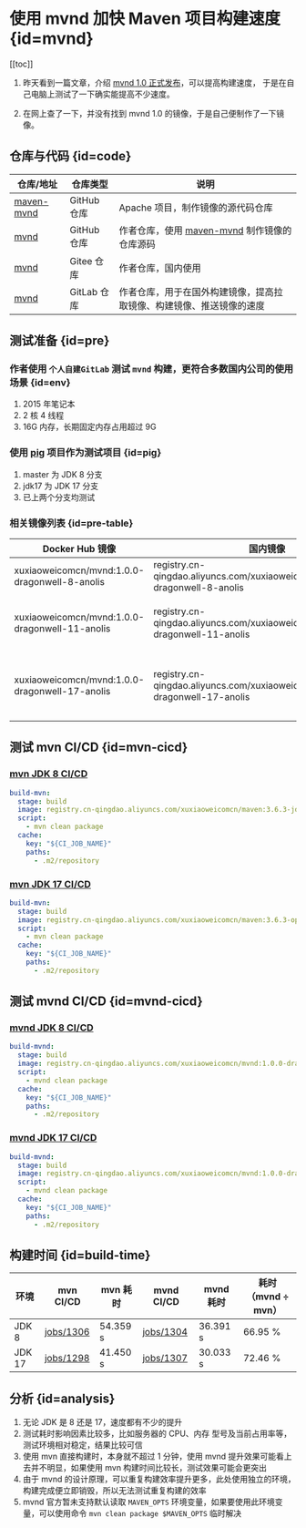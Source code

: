 # 使用 mvnd 加快 Maven 项目构建速度 {id=mvnd}

[[toc]]

1. 昨天看到一篇文章，介绍 [mvnd 1.0 正式发布](https://mp.weixin.qq.com/s/rL7zTUdjP8sApeppFsyAJQ)，可以提高构建速度，
   于是在自己电脑上测试了一下确实能提高不少速度。

2. 在网上查了一下，并没有找到 mvnd 1.0 的镜像，于是自己便制作了一下镜像。

## 仓库与代码 {id=code}

| 仓库/地址                                               | 仓库类型      | 说明                                                                    |
|-----------------------------------------------------|-----------|-----------------------------------------------------------------------|
| [maven-mvnd](https://github.com/apache/maven-mvnd/) | GitHub 仓库 | Apache 项目，制作镜像的源代码仓库                                                  |
| [mvnd](https://github.com/xuxiaowei-com-cn/mvnd)    | GitHub 仓库 | 作者仓库，使用 [maven-mvnd](https://github.com/apache/maven-mvnd/) 制作镜像的仓库源码 |
| [mvnd](https://gitee.com/xuxiaowei-com-cn/mvnd)     | Gitee 仓库  | 作者仓库，国内使用                                                             |
| [mvnd](https://gitlab.com/xuxiaowei-com-cn/mvnd)    | GitLab 仓库 | 作者仓库，用于在国外构建镜像，提高拉取镜像、构建镜像、推送镜像的速度                                    |

## 测试准备 {id=pre}

### 作者使用 `个人自建GitLab` 测试 `mvnd` 构建，更符合多数国内公司的使用场景 {id=env}

1. 2015 年笔记本
2. 2 核 4 线程
3. 16G 内存，长期固定内存占用超过 9G

### 使用 [pig](https://gitee.com/log4j/pig) 项目作为测试项目 {id=pig}

1. master 为 JDK 8 分支
2. jdk17 为 JDK 17 分支
3. 已上两个分支均测试

### 相关镜像列表 {id=pre-table}

| Docker Hub 镜像                                  | 国内镜像                                                                            | 说明                            |
|------------------------------------------------|---------------------------------------------------------------------------------|-------------------------------|
| xuxiaoweicomcn/mvnd:1.0.0-dragonwell-8-anolis  | registry.cn-qingdao.aliyuncs.com/xuxiaoweicomcn/mvnd:1.0.0-dragonwell-8-anolis  | 1.0.0 代表 mvnd 版本              |
| xuxiaoweicomcn/mvnd:1.0.0-dragonwell-11-anolis | registry.cn-qingdao.aliyuncs.com/xuxiaoweicomcn/mvnd:1.0.0-dragonwell-11-anolis | dragonwell-8 代表使用的是阿里巴巴 JDK 8 |
| xuxiaoweicomcn/mvnd:1.0.0-dragonwell-17-anolis | registry.cn-qingdao.aliyuncs.com/xuxiaoweicomcn/mvnd:1.0.0-dragonwell-17-anolis | anolis 代表是阿里云的龙蜥系统，兼容 CentOS  |

## 测试 mvn CI/CD {id=mvn-cicd}

### [mvn JDK 8 CI/CD](https://gitlab.xuxiaowei.com.cn/mirrors/gitee.com/log4j/pig/-/blob/xuxiaowei/master/.gitlab/ci/build-mvn.yml)

```yaml
build-mvn:
  stage: build
  image: registry.cn-qingdao.aliyuncs.com/xuxiaoweicomcn/maven:3.6.3-jdk-8
  script:
    - mvn clean package
  cache:
    key: "${CI_JOB_NAME}"
    paths:
      - .m2/repository
```

### [mvn JDK 17 CI/CD](https://gitlab.xuxiaowei.com.cn/mirrors/gitee.com/log4j/pig/-/blob/xuxiaowei/jdk17/.gitlab/ci/build-mvn.yml)

```yaml
build-mvn:
  stage: build
  image: registry.cn-qingdao.aliyuncs.com/xuxiaoweicomcn/maven:3.6.3-openjdk-17
  script:
    - mvn clean package
  cache:
    key: "${CI_JOB_NAME}"
    paths:
      - .m2/repository
```

## 测试 mvnd CI/CD {id=mvnd-cicd}

### [mvnd JDK 8 CI/CD](https://gitlab.xuxiaowei.com.cn/mirrors/gitee.com/log4j/pig/-/blob/xuxiaowei/master/.gitlab/ci/build-mvnd.yml)

```yaml
build-mvnd:
  stage: build
  image: registry.cn-qingdao.aliyuncs.com/xuxiaoweicomcn/mvnd:1.0.0-dragonwell-8-anolis
  script:
    - mvnd clean package
  cache:
    key: "${CI_JOB_NAME}"
    paths:
      - .m2/repository
```

### [mvnd JDK 17 CI/CD](https://gitlab.xuxiaowei.com.cn/mirrors/gitee.com/log4j/pig/-/blob/xuxiaowei/jdk17/.gitlab/ci/build-mvnd.yml)

```yaml
build-mvnd:
  stage: build
  image: registry.cn-qingdao.aliyuncs.com/xuxiaoweicomcn/mvnd:1.0.0-dragonwell-17-anolis
  script:
    - mvnd clean package
  cache:
    key: "${CI_JOB_NAME}"
    paths:
      - .m2/repository
```

## 构建时间 {id=build-time}

| 环境     | mvn CI/CD                                                                            | mvn 耗时   | mvnd CI/CD                                                                           | mvnd 耗时  | 耗时（mvnd ÷ mvn） |
|--------|--------------------------------------------------------------------------------------|----------|--------------------------------------------------------------------------------------|----------|----------------|
| JDK 8  | [jobs/1306](https://gitlab.xuxiaowei.com.cn/mirrors/gitee.com/log4j/pig/-/jobs/1306) | 54.359 s | [jobs/1304](https://gitlab.xuxiaowei.com.cn/mirrors/gitee.com/log4j/pig/-/jobs/1304) | 36.391 s | 66.95 %        |
| JDK 17 | [jobs/1298](https://gitlab.xuxiaowei.com.cn/mirrors/gitee.com/log4j/pig/-/jobs/1298) | 41.450 s | [jobs/1307](https://gitlab.xuxiaowei.com.cn/mirrors/gitee.com/log4j/pig/-/jobs/1307) | 30.033 s | 72.46 %        |

## 分析 {id=analysis}

1. 无论 JDK 是 8 还是 17，速度都有不少的提升
2. 测试耗时影响因素比较多，比如服务器的 CPU、内存 型号及当前占用率等，测试环境相对稳定，结果比较可信
3. 使用 mvn 直接构建时，本身就不超过 1 分钟，使用 mvnd 提升效果可能看上去并不明显，如果使用 mvn 构建时间比较长，测试效果可能会更突出
4. 由于 mvnd 的设计原理，可以重复构建效率提升更多，此处使用独立的环境，构建完成便立即销毁，所以无法测试重复构建的效率
5. mvnd 官方暂未支持默认读取 `MAVEN_OPTS` 环境变量，如果要使用此环境变量，可以使用命令 `mvn clean package $MAVEN_OPTS`
   临时解决

<style>

._blog_mvnd #code + table tr th:nth-child(1), 
._blog_mvnd #code + table tr td:nth-child(1) {
    min-width: 110px;
}

._blog_mvnd #code + table tr th:nth-child(2), 
._blog_mvnd #code + table tr td:nth-child(2) {
    min-width: 100px;
}

._blog_mvnd #code + table tr th:nth-child(3), 
._blog_mvnd #code + table tr td:nth-child(3) {
    min-width: 500px;
}

._blog_mvnd #pre-table + table tr th:nth-child(1), 
._blog_mvnd #pre-table + table tr td:nth-child(1) {
    min-width: 350px;
}

._blog_mvnd #pre-table + table tr th:nth-child(2), 
._blog_mvnd #pre-table + table tr td:nth-child(2) {
    min-width: 580px;
}

._blog_mvnd #pre-table + table tr th:nth-child(3), 
._blog_mvnd #pre-table + table tr td:nth-child(3) {
    min-width: 315px;
}

._blog_mvnd #build-time + table tr th:nth-child(1), 
._blog_mvnd #build-time + table tr td:nth-child(1) {
    min-width: 65px;
}

._blog_mvnd #build-time + table tr th:nth-child(2), 
._blog_mvnd #build-time + table tr td:nth-child(2) {
    min-width: 95px;
}

._blog_mvnd #build-time + table tr th:nth-child(3), 
._blog_mvnd #build-time + table tr td:nth-child(3) {
    min-width: 80px;
}

._blog_mvnd #build-time + table tr th:nth-child(4), 
._blog_mvnd #build-time + table tr td:nth-child(4) {
    min-width: 100px;
}

._blog_mvnd #build-time + table tr th:nth-child(5), 
._blog_mvnd #build-time + table tr td:nth-child(5) {
    min-width: 90px;
}

._blog_mvnd #build-time + table tr th:nth-child(6), 
._blog_mvnd #build-time + table tr td:nth-child(6) {
    min-width: 160px;
}
</style>